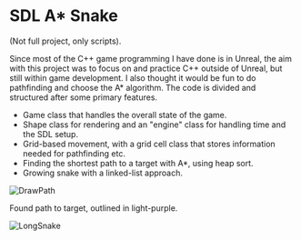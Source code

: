 # SDL A* Snake
(Not full project, only scripts).

Since most of the C++ game programming I have done is in Unreal, the aim with this project was to focus on and practice C++ outside of Unreal, 
but still within game development. I also thought it would be fun to do pathfinding and choose the A* algorithm. 
The code is divided and structured after some primary features. 

- Game class that handles the overall state of the game.
- Shape class for rendering and an "engine" class for handling time and the SDL setup.
- Grid-based movement, with a grid cell class that stores information needed for pathfinding etc.
- Finding the shortest path to a target with A*, using heap sort. 
- Growing snake with a linked-list approach. 

![DrawPath](https://user-images.githubusercontent.com/76095991/204778272-fbc30ddc-b492-4666-a582-5e3459d3711b.png)

Found path to target, outlined in light-purple.

![LongSnake](https://user-images.githubusercontent.com/76095991/204779115-30e5fe83-c9af-4539-bef3-435d068ec8b6.gif)
